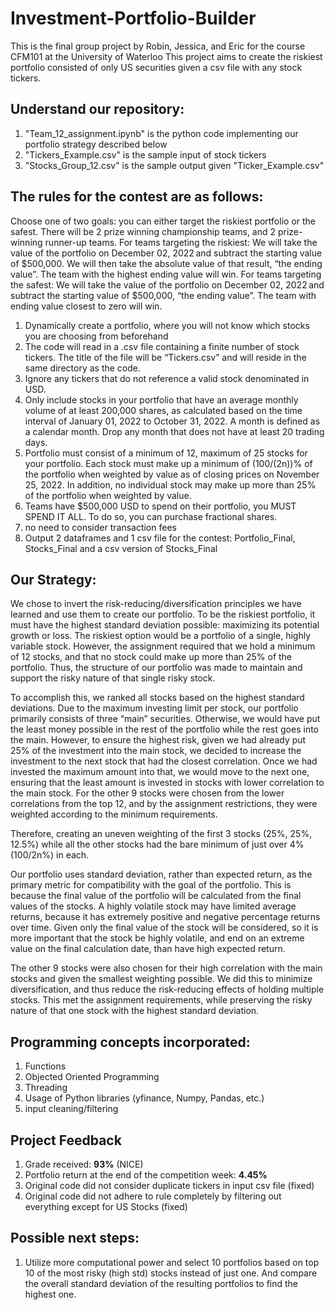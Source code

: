 # Investment-Portfolio-Builder
This is the final group project by Robin, Jessica, and Eric for the course CFM101 at the University of Waterloo
This project aims to create the riskiest portfolio consisted of only US securities given a csv file with any stock tickers.

## Understand our repository:
1. "Team_12_assignment.ipynb" is the python code implementing our portfolio strategy described below
2. "Tickers_Example.csv" is the sample input of stock tickers
3. "Stocks_Group_12.csv" is the sample output given "Ticker_Example.csv"

## The rules for the contest are as follows:
Choose one of two goals: you can either target the riskiest portfolio or the safest.  There will be 2 prize winning championship teams, and 2 prize-winning runner-up teams.  For teams targeting the riskiest: We will take the value of the portfolio on December 02, 2022 and subtract the starting value of $500,000.  We will then take the absolute value of that result, “the ending value”.  The team with the highest ending value will win.  For teams targeting the safest: We will take the value of the portfolio on December 02, 2022 and subtract the starting value of $500,000, “the ending value”.   The team with ending value closest to zero will win.
1. Dynamically create a portfolio, where you will not know which stocks you are choosing from beforehand 
2. The code will read in a .csv file containing a finite number of stock tickers. The title of the file will be “Tickers.csv” and will reside in the same directory as the code.
3. Ignore any tickers that do not reference a valid stock denominated in USD.
4. Only include stocks in your portfolio that have an average monthly volume of at least 200,000 shares, as calculated based on the time interval of January 01, 2022 to October 31, 2022.  A month is defined as a calendar month.  Drop any month that does not have at least 20 trading days. 
5. Portfolio must consist of a minimum of 12, maximum of 25 stocks for your portfolio. Each stock must make up a minimum of (100/(2n))% of the portfolio when weighted by value as of closing prices on November 25, 2022.  In addition, no individual stock may make up more than 25% of the portfolio when weighted by value.
6. Teams have $500,000 USD to spend on their portfolio, you MUST SPEND IT ALL. To do so, you can purchase fractional shares. 
7. no need to consider transaction fees
8. Output 2 dataframes and 1 csv file for the contest: Portfolio_Final, Stocks_Final and a csv version of Stocks_Final

## Our Strategy:

We chose to invert the risk-reducing/diversification principles we have learned and use them to create our portfolio. To be the riskiest portfolio, it must have the highest standard deviation possible: maximizing its potential growth or loss. The riskiest option would be a portfolio of a single, highly variable stock. However, the assignment required that we hold a minimum of 12 stocks, and that no stock could make up more than 25% of the portfolio. Thus, the structure of our portfolio was made  to maintain and support the risky nature of that single risky stock. 

To accomplish this, we ranked all stocks based on the highest standard deviations. Due to the maximum investing limit per stock, our portfolio primarily consists of three “main” securities. Otherwise, we would have put the least money possible in the rest of the portfolio while the rest goes into the main. However, to ensure the highest risk, given we had already put 25% of the investment into the main stock, we decided to increase the investment to the next stock that had the closest correlation. Once we had invested the maximum amount into that, we would move to the next one, ensuring that the least amount is invested in stocks with lower correlation to the main stock. For the other 9 stocks were chosen from the lower correlations from the top 12, and by the assignment restrictions, they were weighted according to the minimum requirements.  

Therefore, creating an uneven weighting of the first 3 stocks (25%, 25%, 12.5%) while all the other stocks had the bare minimum of just over 4% (100/2n%) in each. 

Our portfolio uses standard deviation, rather than expected return, as the primary metric for compatibility with the goal of the portfolio. This is because the final value of the portfolio will be calculated from the final values of the stocks. A highly volatile stock may have limited average returns, because it has extremely positive and negative percentage returns over time. Given only the final value of the stock will be considered, so it is more important that the stock be highly volatile, and end on an extreme value on the final calculation date, than have high expected return.  

The other 9 stocks were also chosen for their high correlation with the main stocks and given the smallest weighting possible. We did this to minimize diversification, and thus reduce the risk-reducing effects of holding multiple stocks. This met the assignment requirements, while preserving the risky nature of that one stock with the highest standard deviation. 

## Programming concepts incorporated:
1. Functions
2. Objected Oriented Programming
4. Threading
5. Usage of Python libraries (yfinance, Numpy, Pandas, etc.)
6. input cleaning/filtering

## Project Feedback
1. Grade received: __93%__ (NICE) 
2. Portfolio return at the end of the competition week: __4.45%__ 
3. Original code did not consider duplicate tickers in input csv file (fixed)
4. Original code did not adhere to rule completely by filtering out everything except for US Stocks (fixed)


## Possible next steps:
1. Utilize more computational power and select 10 portfolios based on top 10 of the most risky (high std) stocks instead of just one. And compare the overall standard deviation of the resulting portfolios to find the highest one. 
